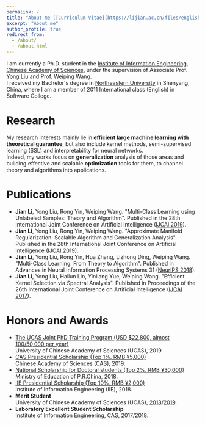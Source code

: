 ```yaml
---
permalink: /
title: "About me ([Curriculum Vitae](https://lijian.ac.cn/files/english_cv.pdf))"
excerpt: "About me"
author_profile: true
redirect_from: 
  - /about/
  - /about.html
---
```

I am currently a Ph.D. student in the [Institute of Information Engineering](https://iie.ac.cn/), [Chinese Academy of Sciences](https://ucas.ac.cn/), under the supervision of Associate Prof. [Yong Liu](https://iie-liuyong.github.io/) and Prof. Weiping Wang. <br>
I received my Bachelor's degree in [Northeastern University](http://english.neu.edu.cn/) in Shenyang, China, where I am a member of 2011 International class (English) in Software College. 

# Research
My research interests mainly lie in **efficient large machine learning with theoretical guarantee**, but also include kernel methods, semi-supervised learning (SSL) and interpretability for neural networks. <br>
Indeed, my works focus on **generalization** analysis of those areas and building effective and scalable **optimization** tools for them, to channel theory and algorithms into applications.

# Publications
* **Jian Li**, Yong Liu, Rong Yin, Weiping Wang. "Multi-Class Learning using Unlabeled Samples: Theory and Algorithm". Published in the 28th International Joint Conference on Artificial Intelligence ([IJCAI 2019](https://ijcai19.org/)).
* **Jian Li**, Yong Liu, Rong Yin, Weiping Wang. "Approximate Manifold Regularization: Scalable Algorithm and Generalization Analysis". Published in the 28th International Joint Conference on Artificial Intelligence ([IJCAI 2019](https://ijcai19.org/)).
* **Jian Li**, Yong Liu, Rong Yin, Hua Zhang, Lizhong Ding, Weiping Wang. "Multi-Class Learning: From Theory to Algorithm". Published in Advances in Neural Information Processing Systems 31 ([NeurIPS 2018](https://nips.cc/Conferences/2018)).
* **Jian Li**, Yong Liu, Hailun Lin, Yinliang Yue, Weiping Wang. "Efficient Kernel Selection via Spectral Analysis". Published in Proceedings of the 26th International Joint Conference on Artificial Intelligence ([IJCAI 2017](https://www.ijcai-17.org/)).

# Honors and Awards
* [The UCAS Joint PhD Training Program (USD \$22,800, almost 100/50,000 per year)](https://lijian.ac.cn/files/awards/2019_ucas_joint_phd_training_program.pdf) <br>
  University of Chinese Academy of Sciences (UCAS), 2019.
* [CAS Presidential Scholarship (Top 1%, RMB &yen;5,000)](https://lijian.ac.cn/files/awards/2019_cas_presidential_scholarship.pdf) <br>
  Chinese Academy of Sciences (CAS), 2019.
* [National Scholarship for Doctoral students (Top 2%, RMB &yen;30,000)](https://lijian.ac.cn/files/awards/2018_national_scholarship.pdf) <br>
  Ministry of Education of P.R.China, 2018.
* [IIE Presidential Scholarship (Top 10%, RMB &yen;2,000)](https://lijian.ac.cn/files/awards/2018_iie_presidential_scholarship.pdf) <br>
  Institute of Information Engineering (IIE), 2018.
* **Merit Student** <br>
  University of Chinese Academy of Sciences (UCAS), [2018](https://lijian.ac.cn/files/awards/2018_merit_student.pdf)/[2019](https://lijian.ac.cn/files/awards/2019_merit_student.pdf).
* **Laboratory Excellent Student Scholarship** <br>
  Institute of Information Engineering, CAS, [2017](https://lijian.ac.cn/files/awards/2017_laboratory_excellent_student.pdf)/[2018](https://lijian.ac.cn/files/awards/2018_laboratory_excellent_student.pdf).


<!---Activity and Service--->
<!---Experience--->